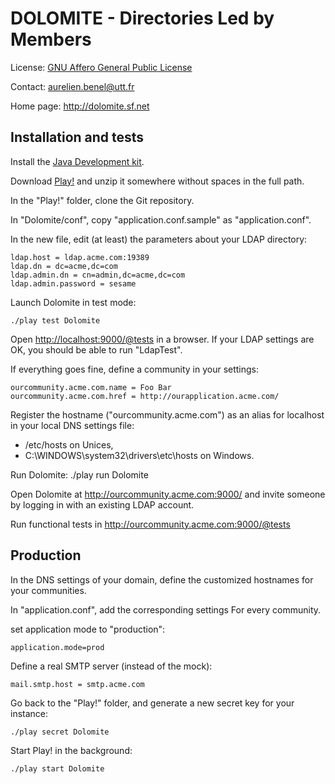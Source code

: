 DOLOMITE - Directories Led by Members
=====================================

License: [GNU Affero General Public License](http://www.gnu.org/licenses/agpl.html)

Contact: <aurelien.benel@utt.fr>

Home page: <http://dolomite.sf.net>

Installation and tests
----------------------

Install the [Java Development kit](http://www.oracle.com/technetwork/java/javase/downloads/).

Download [Play!](http://download.playframework.org/releases/play-1.1.1.zip) and unzip it somewhere without spaces in the full path.

In the "Play!" folder, clone the Git repository.

In "Dolomite/conf", copy "application.conf.sample" as "application.conf".

In the new file, edit (at least) the parameters about your LDAP directory:

    ldap.host = ldap.acme.com:19389
    ldap.dn = dc=acme,dc=com
    ldap.admin.dn = cn=admin,dc=acme,dc=com
    ldap.admin.password = sesame

Launch Dolomite in test mode:

    ./play test Dolomite

Open <http://localhost:9000/@tests> in a browser. If your LDAP settings are OK, you should be able to run "LdapTest".
    
If everything goes fine, define a community in your settings:

    ourcommunity.acme.com.name = Foo Bar
    ourcommunity.acme.com.href = http://ourapplication.acme.com/

Register the hostname ("ourcommunity.acme.com") as an alias for localhost in your local DNS settings file:

* /etc/hosts on Unices,
* C:\WINDOWS\system32\drivers\etc\hosts on Windows.

Run Dolomite:
    ./play run Dolomite

Open Dolomite at <http://ourcommunity.acme.com:9000/>
and invite someone by logging in with an existing LDAP account.

Run functional tests in <http://ourcommunity.acme.com:9000/@tests>


Production
----------

In the DNS settings of your domain, define the customized hostnames for your communities.

In "application.conf", add the corresponding settings For every community.

set application mode to "production":

    application.mode=prod

Define a real SMTP server (instead of the mock):

    mail.smtp.host = smtp.acme.com 

Go back to the "Play!" folder, and generate a new secret key for your instance:

    ./play secret Dolomite

Start Play! in the background:

    ./play start Dolomite

